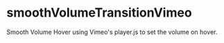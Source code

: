 # smoothVolumeTransitionVimeo
Smooth Volume Hover using Vimeo's player.js to set the volume on hover. 
